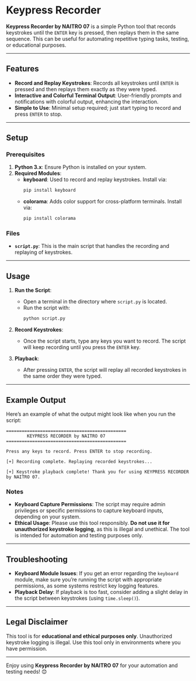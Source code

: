 # Keypress Recorder

**Keypress Recorder by NAITRO 07** is a simple Python tool that records keystrokes until the `ENTER` key is pressed, then replays them in the same sequence. This can be useful for automating repetitive typing tasks, testing, or educational purposes.

---

## Features

- **Record and Replay Keystrokes**: Records all keystrokes until `ENTER` is pressed and then replays them exactly as they were typed.
- **Interactive and Colorful Terminal Output**: User-friendly prompts and notifications with colorful output, enhancing the interaction.
- **Simple to Use**: Minimal setup required; just start typing to record and press `ENTER` to stop.

---

## Setup

### Prerequisites

1. **Python 3.x**: Ensure Python is installed on your system.
2. **Required Modules**:
   - **keyboard**: Used to record and replay keystrokes. Install via:
     ```bash
     pip install keyboard
     ```
   - **colorama**: Adds color support for cross-platform terminals. Install via:
     ```bash
     pip install colorama
     ```

### Files

- **`script.py`**: This is the main script that handles the recording and replaying of keystrokes.

---

## Usage

1. **Run the Script**:
   - Open a terminal in the directory where `script.py` is located.
   - Run the script with:
     ```bash
     python script.py
     ```

2. **Record Keystrokes**:
   - Once the script starts, type any keys you want to record. The script will keep recording until you press the `ENTER` key.
   
3. **Playback**:
   - After pressing `ENTER`, the script will replay all recorded keystrokes in the same order they were typed.

---

## Example Output

Here’s an example of what the output might look like when you run the script:

```plaintext
==============================================
        KEYPRESS RECORDER by NAITRO 07
==============================================

Press any keys to record. Press ENTER to stop recording.

[+] Recording complete. Replaying recorded keystrokes...

[+] Keystroke playback complete! Thank you for using KEYPRESS RECORDER by NAITRO 07.
```

### Notes

- **Keyboard Capture Permissions**: The script may require admin privileges or specific permissions to capture keyboard inputs, depending on your system.
- **Ethical Usage**: Please use this tool responsibly. **Do not use it for unauthorized keystroke logging**, as this is illegal and unethical. The tool is intended for automation and testing purposes only.

---

## Troubleshooting

- **Keyboard Module Issues**: If you get an error regarding the `keyboard` module, make sure you’re running the script with appropriate permissions, as some systems restrict key logging features.
- **Playback Delay**: If playback is too fast, consider adding a slight delay in the script between keystrokes (using `time.sleep()`).

---

## Legal Disclaimer

This tool is for **educational and ethical purposes only**. Unauthorized keystroke logging is illegal. Use this tool only in environments where you have permission.

---

Enjoy using **Keypress Recorder by NAITRO 07** for your automation and testing needs! 😊